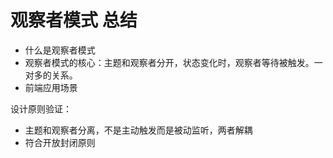 # 观察者模式 总结

- 什么是观察者模式
- 观察者模式的核心：主题和观察者分开，状态变化时，观察者等待被触发。一对多的关系。
- 前端应用场景

设计原则验证：

- 主题和观察者分离，不是主动触发而是被动监听，两者解耦
- 符合开放封闭原则
